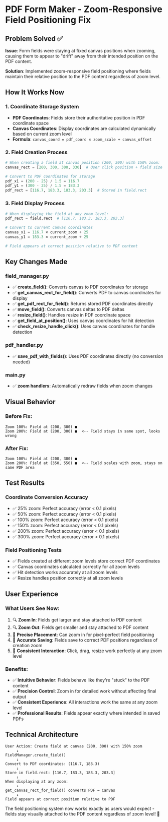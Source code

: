 # PDF Form Maker - Zoom-Responsive Field Positioning Fix

## Problem Solved ✅

**Issue**: Form fields were staying at fixed canvas positions when zooming, causing them to appear to "drift" away from their intended position on the PDF content.

**Solution**: Implemented zoom-responsive field positioning where fields maintain their relative position to the PDF content regardless of zoom level.

## How It Works Now

### 1. **Coordinate Storage System**
- **PDF Coordinates**: Fields store their authoritative position in PDF coordinate space
- **Canvas Coordinates**: Display coordinates are calculated dynamically based on current zoom level
- **Formula**: `canvas_coord = pdf_coord × zoom_scale + canvas_offset`

### 2. **Field Creation Process**
```python
# When creating a field at canvas position (200, 300) with 150% zoom:
canvas_rect = [200, 300, 300, 330]  # User click position + field size

# Convert to PDF coordinates for storage
pdf_x1 = (200 - 25) / 1.5 = 116.7
pdf_y1 = (300 - 25) / 1.5 = 183.3
pdf_rect = [116.7, 183.3, 183.3, 203.3]  # Stored in field.rect
```

### 3. **Field Display Process**
```python
# When displaying the field at any zoom level:
pdf_rect = field.rect  # [116.7, 183.3, 183.3, 203.3]

# Convert to current canvas coordinates
canvas_x1 = 116.7 × current_zoom + 25
canvas_y1 = 183.3 × current_zoom + 25

# Field appears at correct position relative to PDF content
```

## Key Changes Made

### **field_manager.py**
- ✅ **create_field()**: Converts canvas to PDF coordinates for storage
- ✅ **get_canvas_rect_for_field()**: Converts PDF to canvas coordinates for display
- ✅ **get_pdf_rect_for_field()**: Returns stored PDF coordinates directly
- ✅ **move_field()**: Converts canvas deltas to PDF deltas
- ✅ **resize_field()**: Handles resize in PDF coordinate space
- ✅ **get_field_at_position()**: Uses canvas coordinates for hit detection
- ✅ **check_resize_handle_click()**: Uses canvas coordinates for handle detection

### **pdf_handler.py**
- ✅ **save_pdf_with_fields()**: Uses PDF coordinates directly (no conversion needed)

### **main.py**
- ✅ **zoom handlers**: Automatically redraw fields when zoom changes

## Visual Behavior

### **Before Fix**:
```
Zoom 100%: Field at (200, 300) ■
Zoom 200%: Field at (200, 300) ■  <-- Field stays in same spot, looks wrong
```

### **After Fix**:
```
Zoom 100%: Field at (200, 300) ■
Zoom 200%: Field at (350, 550) ■  <-- Field scales with zoom, stays on same PDF area
```

## Test Results

### **Coordinate Conversion Accuracy**
- ✅ 25% zoom: Perfect accuracy (error < 0.1 pixels)
- ✅ 50% zoom: Perfect accuracy (error < 0.1 pixels)
- ✅ 100% zoom: Perfect accuracy (error < 0.1 pixels)
- ✅ 150% zoom: Perfect accuracy (error < 0.1 pixels)
- ✅ 200% zoom: Perfect accuracy (error < 0.1 pixels)
- ✅ 300% zoom: Perfect accuracy (error < 0.1 pixels)

### **Field Positioning Tests**
- ✅ Fields created at different zoom levels store correct PDF coordinates
- ✅ Canvas coordinates calculated correctly for all zoom levels
- ✅ Hit detection works accurately at all zoom levels
- ✅ Resize handles position correctly at all zoom levels

## User Experience

### **What Users See Now**:
1. 🔍 **Zoom In**: Fields get larger and stay attached to PDF content
2. 🔍 **Zoom Out**: Fields get smaller and stay attached to PDF content  
3. 📍 **Precise Placement**: Can zoom in for pixel-perfect field positioning
4. 💾 **Accurate Saving**: Fields save to correct PDF positions regardless of creation zoom
5. 🎯 **Consistent Interaction**: Click, drag, resize work perfectly at any zoom level

### **Benefits**:
- ✅ **Intuitive Behavior**: Fields behave like they're "stuck" to the PDF content
- ✅ **Precision Control**: Zoom in for detailed work without affecting final output
- ✅ **Consistent Experience**: All interactions work the same at any zoom level
- ✅ **Professional Results**: Fields appear exactly where intended in saved PDFs

## Technical Architecture

```
User Action: Create field at canvas (200, 300) with 150% zoom
     ↓
FieldManager.create_field()
     ↓
Convert to PDF coordinates: (116.7, 183.3)
     ↓
Store in field.rect: [116.7, 183.3, 183.3, 203.3]
     ↓
When displaying at any zoom:
     ↓
get_canvas_rect_for_field() converts PDF → Canvas
     ↓
Field appears at correct position relative to PDF
```

The field positioning system now works exactly as users would expect - fields stay visually attached to the PDF content regardless of zoom level! 🎉